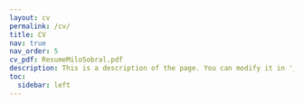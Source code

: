 ```yaml
---
layout: cv
permalink: /cv/
title: CV 
nav: true
nav_order: 5
cv_pdf: ResumeMiloSobral.pdf
description: This is a description of the page. You can modify it in '_pages/cv.md'. You can also change or remove the top pdf download button.
toc:
  sidebar: left
---
```

